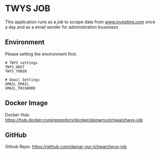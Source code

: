 # TWYS JOB
This application runs as a *job* to scrape data from www.investing.com once a day and as a email sender for administration bussiness

## Environment
Please setting the environment first.
```
# TWYS settings
TWYS_HOST
TWYS_TOKEN

# Gmail Settings
GMAIL_EMAIL
GMAIL_PASSWORD
```

## Docker Image
Docker Hub: https://hub.docker.com/repository/docker/damarnurichwan/twys-job

## GitHub
Github Repo: https://github.com/damar-nur-ichwan/twys-job
